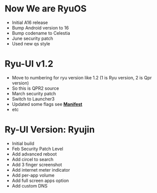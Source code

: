 # Now We are RyuOS
- Initial A16 release
- Bump Android version to 16
- Bump codename to Celestia
- June security patch
- Used new qs style
  
# Ryu-UI v1.2
- Move to numbering for ryu version like 1.2 (1 is Ryu version, 2 is Qpr version)
- So this is QPR2 source
- March security patch
- Switch to Launcher3
- Updated some flags see [**Manifest**](https://github.com/Ryuui-Org/manifest?tab=readme-ov-file#building-the-system)
- etc

# Ry-UI Version: Ryujin
- Initial build
- Feb Security Patch Level
- Add advanced reboot
- Add circel to search
- Add 3 finger screenshot
- Add internet meter indicator
- Add per-app volume
- Add full screen apps option
- Add custom DNS

